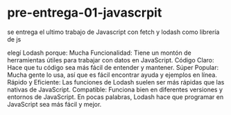 # pre-entrega-01-javascrpit
se entrega el ultimo trabajo de Javascript con fetch y lodash como librería de js

 elegí Lodash porque:
    Mucha Funcionalidad: Tiene un montón de herramientas útiles para trabajar con datos en JavaScript.
    Código Claro: Hace que tu código sea más fácil de entender y mantener.
    Súper Popular: Mucha gente lo usa, así que es fácil encontrar ayuda y ejemplos en línea.
    Rápido y Eficiente: Las funciones de Lodash suelen ser más rápidas que las nativas de JavaScript.
    Compatible: Funciona bien en diferentes versiones y entornos de JavaScript.
En pocas palabras, Lodash hace que programar en JavaScript sea más fácil y mejor.